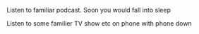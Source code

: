 
Listen to familiar podcast. Soon you would fall into sleep  

Listen to some familier TV show etc on phone with phone down  


